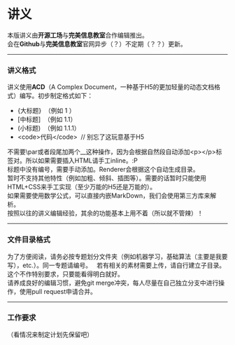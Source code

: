 # 讲义

本版讲义由**开源工场**与**完美信息教室**合作编辑推出。  
会在**Github**与**完美信息教室**官网异步（？）不定期（？？）更新。  

------------

### 讲义格式

讲义使用**ACD**（A Complex Document，一种基于H5的更加轻量的动态文档格式）编写。初步制定格式如下：  

- \{大标题\}  （例如 1 ）
- \[中标题\]  （例如 1.1）
- \(小标题\)  （例如 1.1.1）
- \<code\>代码\</code\>  // 别忘了这玩意基于H5

不需要\par或者段尾加两个__这种操作，因为会根据自然段自动添加\<p\>\</p\>标签对。所以如果需要插入HTML请手工inline。:P  
标题中没有编号，需要手动添加。Renderer会根据这个自动生成目录。  
暂时不支持其他特性（例如加粗、倾斜、插图等）。需要的话暂时只能使用HTML+CSS来手工实现（至少万能的H5还是万能的）。  
如果需要使用数学公式，可以直接内嵌MarkDown，我们会使用第三方库来解析。  
按照以往的讲义编辑经验，其余的功能基本上用不着（所以就不管辣）！  

------------

### 文件目录格式

为了方便阅读，请务必按专题划分文件夹（例如机器学习，基础算法（主要是我要写），etc.）。同一专题请编号。  
若有相关的素材需要上传，请自行建立子目录。这个不作特别要求，只要能看得明白就好。  
请养成良好的编辑习惯，避免git merge冲突，每人尽量在自己独立分支中进行操作，使用pull request申请合并。  

------------

### 工作要求

（看情况来制定计划先保留吧）
